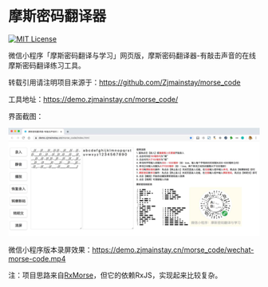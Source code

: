 # 摩斯密码翻译器

[![MIT License](http://img.shields.io/badge/license-MIT-brightgreen.svg?style=flat-square)](http://moutend.mit-license.org/)

微信小程序「摩斯密码翻译与学习」网页版，摩斯密码翻译器-有敲击声音的在线摩斯密码翻译练习工具。

转载引用请注明项目来源于：https://github.com/Zjmainstay/morse_code

工具地址：https://demo.zjmainstay.cn/morse_code/

界面截图：

![demo](./demo.jpg)

微信小程序版本录屏效果：https://demo.zjmainstay.cn/morse_code/wechat-morse-code.mp4



注：项目思路来自[RxMorse](https://github.com/moutend/RxMorse)，但它的依赖RxJS，实现起来比较复杂。